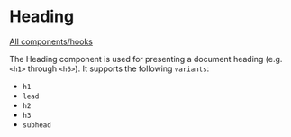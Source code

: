 # Heading

[All components/hooks](../../README.md)

The Heading component is used for presenting a document heading (e.g. `<h1>`
through `<h6>`). It supports the following `variants`:

- `h1`
- `lead`
- `h2`
- `h3`
- `subhead`

